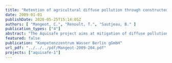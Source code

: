 ```yaml
---
title: "Retention of agricultural diffuse pollution through constructed wetlands - A case study in Iffendic (France)"
date: 2009-01-01
publishDate: 2020-05-25T15:14:05Z
authors: [ "Mangeot, C.", "Renoult, T.", "Sautjeau, B." ]
publication_types: ["4"]
abstract: "The Aquisafe project aims at mitigation of diffuse pollution from agricultural sources to protect surface water resources. The first project phase (2007-2009) focused on the review of available information and preliminary tests regarding (i) most relevant contaminants, (ii) system-analytical tools to assess sources and pathways of diffuse agricultural pollution, (iii) the potential of mitigation zones, such as wetlands or riparian buffers, to reduce diffuse agricultural pollution of surface waters and (iv) experimental setups to simulate mitigation zones under controlled conditions."
featured: false
publication: "Kompetenzzentrum Wasser Berlin gGmbH"
url_pdf: "../../../pdf/Mangeot-2009-204.pdf"
projects: ["aquisafe-1"]
---
```


